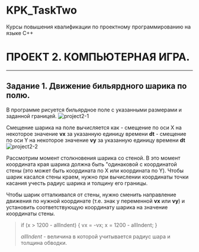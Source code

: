 # KPK_TaskTwo
Курсы повышения квалификации  по проектному программированию на языке С++

#  ПРОЕКТ 2.  КОМПЬЮТЕРНАЯ ИГРА.
--------------------------------------------------------------------------

## Задание 1. Движение бильярдного шарика по полю.

В программе рисуется бильярдное поле с указанными размерами и заданной границей.
![project2-1](https://user-images.githubusercontent.com/80356955/120077997-48a4a100-c0be-11eb-901b-98829b08f209.png)

Смещение шарика на поле вычисляется как 
	- смещение по оси X на некоторое значение **vx** за указанную единицу времени **dt**
	- смещение по оси Y на некоторое значение **vy** за указанную единицу времени **dt**
![project2-2](https://user-images.githubusercontent.com/80356955/120078467-c49fe880-c0c0-11eb-94ca-9953e6e16aa2.png)

Рассмотрим момент столкновения шарика со стеной. В это момент координата  края шарика должна быть "одинаковой с координатой стены (это может быть координата по X или координата по Y). Чтобы шарик касался стены краем, нужно  при вычислении координаты точки касания учесть радиус шарика и толщину его границы.


Чтобы шарик отталкивался от стены, нужно сменить направление движения по нужной координате (т.е. знак у переменной **vx** или **vy**) и установить соответствующую координату шарика на значение координаты стены.

>if (x > 1200 - allIndent)
>	{
>	vx = -vx;
>	x = 1200 - allIndent;
>	}
>
> *allIndent* - величина в которой учитывается радиус шара и толщина обводки.
